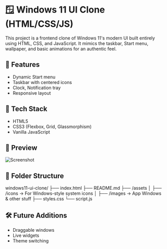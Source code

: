 # 🪟 Windows 11 UI Clone (HTML/CSS/JS)

This project is a frontend clone of Windows 11's modern UI built entirely using HTML, CSS, and JavaScript. It mimics the taskbar, Start menu, wallpaper, and basic animations for an authentic feel.

## 📂 Features
- Dynamic Start menu
- Taskbar with centered icons
- Clock, Notification tray
- Responsive layout

## 📁 Tech Stack
- HTML5
- CSS3 (Flexbox, Grid, Glassmorphism)
- Vanilla JavaScript

## 📸 Preview
![Screenshot](https://github.com/user-attachments/assets/5630c5f6-ab0a-481f-9839-9c50d16878ba)

## 📌 Folder Structure
windows11-ui-clone/
├── index.html
├── README.md
├── /assets
│   ├── /icons        → For Windows-style system icons
│   ├── /images       → App Windows & other stuff
├── styles.css
└── script.js

## 🛠️ Future Additions
- Draggable windows
- Live widgets
- Theme switching
